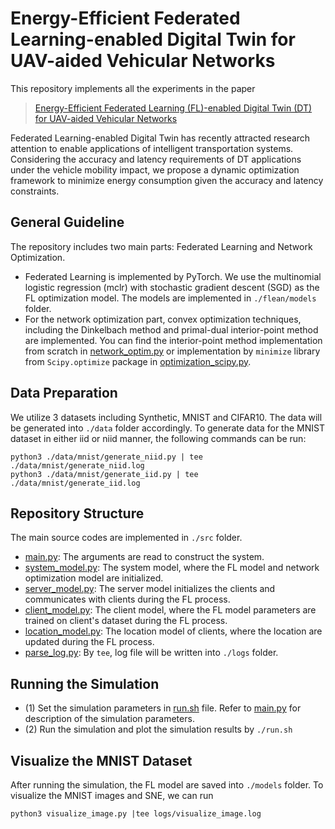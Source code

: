 # Energy-Efficient Federated Learning-enabled Digital Twin for UAV-aided Vehicular Networks 
This repository implements all the experiments in the paper 
> [Energy-Efficient Federated Learning (FL)-enabled Digital Twin (DT) for UAV-aided Vehicular Networks](https://drive.google.com/file/d/1UBU8bYQHr2nrY5Qr7OyiOp6gEJwR7Aye/view?usp=sharing) 

Federated Learning-enabled Digital Twin has recently attracted research attention to enable applications of intelligent transportation systems. Considering the accuracy and latency requirements of DT applications under the vehicle mobility impact, we propose a dynamic optimization framework to minimize energy consumption given the accuracy and latency constraints. 

## General Guideline 
The repository includes two main parts: Federated Learning and Network Optimization. 
- Federated Learning is implemented by PyTorch. We use the multinomial logistic regression (mclr) with stochastic gradient descent (SGD) as the FL optimization model. The models are implemented in `./flean/models` folder. 
- For the network optimization part, convex optimization techniques, including the Dinkelbach method and primal-dual interior-point method are implemented. You can find the interior-point method implementation from scratch in [network_optim.py](./src/network_optim.py) or implementation by `minimize` library from `Scipy.optimize` package in [optimization_scipy.py](./src/optimization_scipy.py). 

## Data Preparation 
We utilize 3 datasets including Synthetic, MNIST and CIFAR10. The data will be generated into `./data` folder accordingly. To generate data for the MNIST dataset in either iid or niid manner, the following commands can be run: 
```
python3 ./data/mnist/generate_niid.py | tee ./data/mnist/generate_niid.log
python3 ./data/mnist/generate_iid.py | tee ./data/mnist/generate_iid.log
```

## Repository Structure
The main source codes are implemented in `./src` folder. 
- [main.py](main.py): The arguments are read to construct the system. 
- [system_model.py](./src/system_model.py): The system model, where the FL model and network optimization model are initialized. 
- [server_model.py](./src/server_model.py): The server model initializes the clients and communicates with clients during the FL process.  
- [client_model.py](./src/client_model.py): The client model, where the FL model parameters are trained on client's dataset during the FL process.  
- [location_model.py](./src/location_model.py): The location model of clients, where the location are updated during the FL process.
- [parse_log.py](parse_log.py): By `tee`, log file will be written into `./logs` folder. 

## Running the Simulation 
- (1) Set the simulation parameters in [run.sh](run.sh) file. Refer to [main.py](main.py) for description of the simulation parameters. 
- (2) Run the simulation and plot the simulation results by `./run.sh`

## Visualize the MNIST Dataset 
After running the simulation, the FL model are saved into `./models` folder. To visualize the MNIST images and SNE, we can run 
```
python3 visualize_image.py |tee logs/visualize_image.log 
```